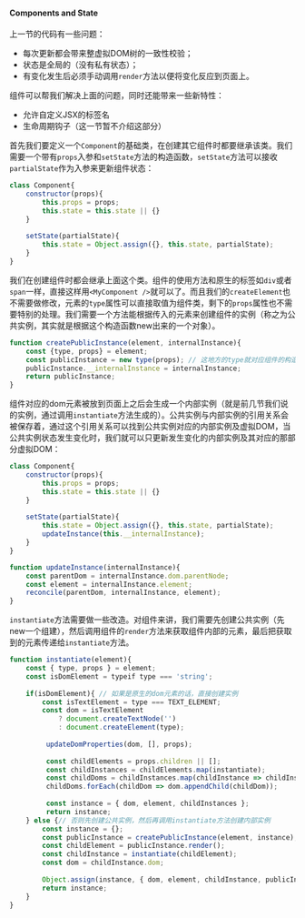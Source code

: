 #### Components and State

上一节的代码有一些问题：

* 每次更新都会带来整虚拟DOM树的一致性校验；
* 状态是全局的（没有私有状态）；
* 有变化发生后必须手动调用`render`方法以便将变化反应到页面上。

组件可以帮我们解决上面的问题，同时还能带来一些新特性：

* 允许自定义JSX的标签名
* 生命周期钩子（这一节暂不介绍这部分）



首先我们要定义一个`Component`的基础类，在创建其它组件时都要继承该类。我们需要一个带有`props`入参和`setState`方法的构造函数，`setState`方法可以接收`partialState`作为入参来更新组件状态：

```javascript
class Component{
    constructor(props){
        this.props = props;
        this.state = this.state || {}
    }
    
    setState(partialState){
        this.state = Object.assign({}, this.state, partialState);
    }
}
```

我们在创建组件时都会继承上面这个类。组件的使用方法和原生的标签如`div`或者`span`一样，直接这样用`<MyComponent />`就可以了。而且我们的`createElement`也不需要做修改，元素的`type`属性可以直接取值为组件类，剩下的`props`属性也不需要特别的处理。我们需要一个方法能根据传入的元素来创建组件的实例（称之为公共实例，其实就是根据这个构造函数new出来的一个对象）。

```javascript
function createPublicInstance(element, internalInstance){
    const {type, props} = element;
    const publicInstance = new type(props); // 这地方的type就对应组件的构造函数了
    publicInstance.__internalInstance = internalInstance;
    return publicInstance;
}
```

组件对应的dom元素被放到页面上之后会生成一个内部实例（就是前几节我们说的实例，通过调用`instantiate`方法生成的）。公共实例与内部实例的引用关系会被保存着，通过这个引用关系可以找到公共实例对应的内部实例及虚拟DOM，当公共实例状态发生变化时，我们就可以只更新发生变化的内部实例及其对应的那部分虚拟DOM：

```javascript
class Component{
    constructor(props){
        this.props = props;
        this.state = this.state || {}
    }
    
    setState(partialState){
        this.state = Object.assign({}, this.state, partialState);
        updateInstance(this.__internalInstance);
    }
}

function updateInstance(internalInstance){
    const parentDom = internalInstance.dom.parentNode;
    const element = internalInstance.element;
    reconcile(parentDom, internalInstance, element);
}
```

`instantiate`方法需要做一些改造。对组件来讲，我们需要先创建公共实例（先new一个组建），然后调用组件的`render`方法来获取组件内部的元素，最后把获取到的元素传递给`instantiate`方法。

```javascript
function instantiate(element){
    const { type, props } = element;
    const isDomElement = typeif type === 'string';
    
    if(isDomElement){ // 如果是原生的dom元素的话，直接创建实例
        const isTextElement = type === TEXT_ELEMENT;
        const dom = isTextElement
        	? document.createTextNode('')
        	: document.createElement(type);
         
         updateDomProperties(dom, [], props);
         
         const childElements = props.children || [];
         const childInstances = childElements.map(instantiate);
         const childDoms = childInstances.map(childInstance => childInstance.dom);
         childDoms.forEach(childDom => dom.appendChild(childDom));
         
         const instance = { dom, element, childInstances };
         return instance;
    } else {// 否则先创建公共实例，然后再调用instantiate方法创建内部实例
        const instance = {};
        const publicInstance = createPublicInstance(element, instance);
        const childElement = publicInstance.render();
        const childInstance = instantiate(childElement);
        const dom = childInstance.dom;
        
        Object.assign(instance, { dom, element, childInstance, publicInstace});
        return instance;
    }
}
```


